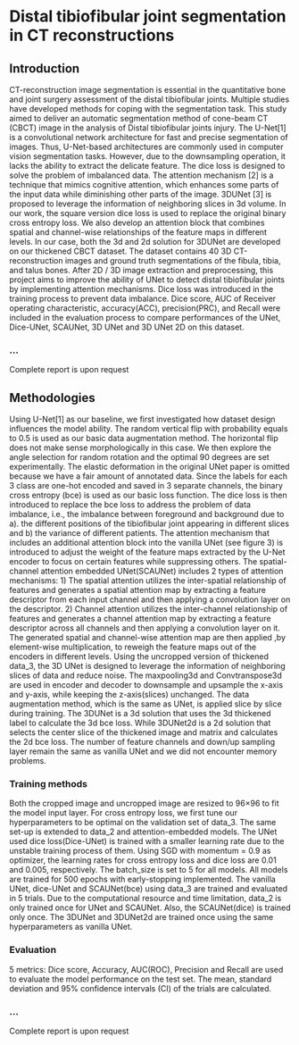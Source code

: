 # Distal tibiofibular joint segmentation in CT reconstructions

## Introduction

CT-reconstruction image segmentation is essential in the quantitative bone and joint surgery assessment of the distal tibiofibular joints. Multiple studies have developed methods for coping with the segmentation task. This study aimed to deliver an automatic segmentation method of cone-beam CT (CBCT) image in the analysis of Distal tibiofibular joints injury.
The U-Net[1] is a convolutional network architecture for fast and precise segmentation of images. Thus, U-Net-based architectures are commonly used in computer vision segmentation tasks. However, due to the downsampling operation, it lacks the ability to extract the delicate feature. The dice loss is designed to solve the problem of imbalanced data. The attention mechanism [2] is a technique that mimics cognitive attention, which enhances some parts of the input data while diminishing other parts of the image. 3DUNet [3] is proposed to leverage the information of neighboring slices in 3d volume.
In our work, the square version dice loss is used to replace the original binary cross entropy loss. We also develop an attention block that combines spatial and channel-wise relationships of the feature maps in different levels. In our case, both the 3d and 2d solution for 3DUNet are developed on our thickened CBCT dataset.
The dataset contains 40 3D CT-reconstruction images and ground truth segmentations of the fibula, tibia, and talus bones. After 2D / 3D image extraction and preprocessing, this project aims to improve the ability of UNet to detect distal tibiofibular joints by implementing attention mechanisms. Dice loss was introduced in the training process to prevent data imbalance. Dice score, AUC of Receiver operating characteristic, accuracy(ACC), precision(PRC), and Recall were included in the evaluation process to compare performances of the UNet, Dice-UNet, SCAUNet, 3D UNet and 3D UNet 2D on this dataset.

### ...

Complete report is upon request

## Methodologies


Using U-Net[1] as our baseline, we first investigated how dataset design influences the model ability. The random vertical flip with probability equals to 0.5 is used as our basic data augmentation method. The horizontal flip does not make sense morphologically in this case. We then explore the angle selection for random rotation and the optimal 90 degrees are set experimentally. The elastic deformation in the original UNet paper is omitted because we have a fair amount of annotated data.
Since the labels for each 3 class are one-hot encoded and saved in 3 separate channels, the binary cross entropy (bce) is used as our basic loss function. The dice loss is then introduced to replace the bce loss to address the problem of data imbalance, i.e., the imbalance between foreground and background due to a). the different positions of the tibiofibular joint appearing in different slices and b) the variance of different patients.
The attention mechanism that includes an additional attention block into the vanilla UNet (see figure 3) is introduced to adjust the weight of the feature maps extracted by the U-Net encoder to focus on certain features while suppressing others. The spatial-channel attention embedded UNet(SCAUNet) includes 2 types of attention mechanisms: 1) The spatial attention utilizes the inter-spatial relationship of features and generates a spatial attention map by extracting a feature descriptor from each input channel and then applying a convolution layer on the descriptor. 2) Channel attention utilizes the inter-channel relationship of features and generates a channel attention map by extracting a feature descriptor across all channels and then applying a convolution layer on it. The generated spatial and channel-wise attention map are then applied ,by element-wise multiplication, to reweigh the feature maps out of the encoders in different levels.
Using the uncropped version of thickened data_3, the 3D UNet is designed to leverage the information of neighboring slices of data and reduce noise. The maxpooling3d and Convtranspose3d are used in encoder and decoder to downsample and upsample the x-axis and y-axis, while keeping the z-axis(slices) unchanged. The data augmentation method, which is the same as UNet, is applied slice by slice during training. The 3DUNet is a 3d solution that uses the 3d thickened label to calculate the 3d bce loss. While 3DUNet2d is a 2d solution that selects the center slice of the thickened image and matrix and calculates the 2d bce loss. The number of feature channels and down/up sampling layer remain the same as vanilla UNet and we did not encounter memory problems.

### Training methods

Both the cropped image and uncropped image are resized to 96×96 to fit the model input layer. For cross entropy loss, we first tune our hyperparameters to be optimal on the validation set of data_3. The same set-up is extended to data_2 and attention-embedded models. The UNet used dice loss(Dice-UNet) is trained with a smaller learning rate due to the unstable training process of them. Using SGD with momentum = 0.9 as optimizer, the learning rates for cross entropy loss and dice loss are 0.01 and 0.005, respectively. The batch_size is set to 5 for all models. All models are trained for 500 epochs with early-stopping implemented. The vanilla UNet, dice-UNet and SCAUNet(bce) using data_3 are trained and evaluated in 5 trials. Due to the computational resource and time limitation, data_2 is only trained once for UNet and SCAUNet. Also, the SCAUNet(dice) is trained only once. The 3DUNet and 3DUNet2d are trained once using the same hyperparameters as vanilla UNet.

### Evaluation

5 metrics: Dice score, Accuracy, AUC(ROC), Precision and Recall are used to evaluate the model performance on the test set. The mean, standard deviation and 95% confidence intervals (CI) of the trials are calculated.


### ...

Complete report is upon request
